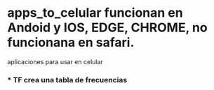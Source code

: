 # apps_to_celular funcionan en Andoid y IOS, EDGE, CHROME,  no funcionana en safari.
aplicaciones para usar en celular

### * TF      crea una tabla de frecuencias
